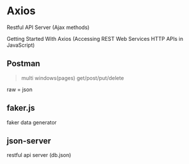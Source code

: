 #  Axios

Restful API Server (Ajax methods)

Getting Started With Axios (Accessing REST Web Services  HTTP APIs in JavaScript)


## Postman

> multi windows(pages)
get/post/put/delete

raw = json


## faker.js

faker data generator

## json-server

restful api server (db.json)





















